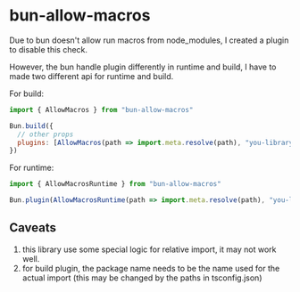 # bun-allow-macros

Due to bun doesn't allow run macros from node_modules, I created a plugin to disable this check.

However, the bun handle plugin differently in runtime and build, I have to made two different api for runtime and build.

For build:

```js
import { AllowMacros } from "bun-allow-macros"

Bun.build({
  // other props
  plugins: [AllowMacros(path => import.meta.resolve(path), "you-library")]
})
```

For runtime:

```js
import { AllowMacrosRuntime } from "bun-allow-macros"

Bun.plugin(AllowMacrosRuntime(path => import.meta.resolve(path), "you-library"))
```

## Caveats

1. this library use some special logic for relative import, it may not work well.
2. for build plugin, the package name needs to be the name used for the actual import (this may be changed by the paths in tsconfig.json)